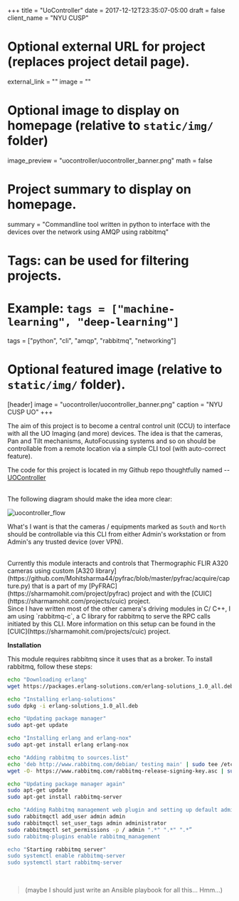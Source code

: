 +++
title = "UoController"
date = 2017-12-12T23:35:07-05:00
draft = false
client_name = "NYU CUSP"
# Optional external URL for project (replaces project detail page).
external_link = ""
image = ""
# Optional image to display on homepage (relative to `static/img/` folder)
image_preview = "uocontroller/uocontroller_banner.png"
math = false
# Project summary to display on homepage.
summary = "Commandline tool written in python to interface with the devices over the network using AMQP using rabbitmq"
# Tags: can be used for filtering projects.
# Example: `tags = ["machine-learning", "deep-learning"]`
tags = ["python", "cli", "amqp", "rabbitmq", "networking"]

# Optional featured image (relative to `static/img/` folder).
[header]
image = "uocontroller/uocontroller_banner.png"
caption = "NYU CUSP UO"
+++

The aim of this project is to become a central control unit (CCU) to interface
with all the UO Imaging (and more) devices. The idea is that the cameras,
Pan and Tilt mechanisms, AutoFocussing systems and so on should
be controllable from a remote location via a simple CLI tool (with
auto-correct feature).

The code for this project is located in my Github repo thoughtfully named --
[UOController](https://github.com/Mohitsharma44/UOController)

<br/>
The following diagram should make the idea more clear:

![uocontroller_flow](http://localhost:1313/img/uocontroller/uocontroller_flow.png)

What's I want is that the cameras / equipments marked as `South` and `North`
should be controllable via this CLI from either Admin's workstation or from
Admin's any trusted device (over VPN).

<br/>
Currently this module interacts and controls that Thermographic FLIR A320 cameras
using custom [A320 library](https://github.com/Mohitsharma44/pyfrac/blob/master/pyfrac/acquire/capture.py)
that is a part of my [PyFRAC](https://sharmamohit.com/project/pyfrac) project
and with the [CUIC](https://sharmamohit.com/projects/cuic) project.

<br/>
Since I have written most of the other camera's driving modules in C/ C++, I am using
`rabbitmq-c`, a C library for rabbitmq to serve the RPC calls initiated by this CLI.
More information on this setup can be found in the [CUIC](https://sharmamohit.com/projects/cuic)
project.

**Installation**

This module requires rabbitmq since it uses that as a broker. To install rabbitmq,
follow these steps:

``` bash
echo "Downloading erlang"
wget https://packages.erlang-solutions.com/erlang-solutions_1.0_all.deb

echo "Installing erlang-solutions"
sudo dpkg -i erlang-solutions_1.0_all.deb

echo "Updating package manager"
sudo apt-get update

echo "Installing erlang and erlang-nox"
sudo apt-get install erlang erlang-nox

echo "Adding rabbitmq to sources.list"
echo 'deb http://www.rabbitmq.com/debian/ testing main' | sudo tee /etc/apt/sources.list.d/rabbitmq.list
wget -O- https://www.rabbitmq.com/rabbitmq-release-signing-key.asc | sudo apt-key add -

echo "Updating package manager again"
sudo apt-get update
sudo apt-get install rabbitmq-server

echo "Adding Rabbitmq management web plugin and setting up default admin:admin user"
sudo rabbitmqctl add_user admin admin
sudo rabbitmqctl set_user_tags admin administrator
sudo rabbitmqctl set_permissions -p / admin ".*" ".*" ".*”
sudo rabbitmq-plugins enable rabbitmq_management

echo "Starting rabbitmq server"
sudo systemctl enable rabbitmq-server
sudo systemctl start rabbitmq-server
```
<br/>

> (maybe I should just write an Ansible playbook for all this... Hmm...)
